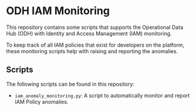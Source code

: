 # ODH IAM Monitoring

This repository contains some scripts that supports the Operational Data Hub (ODH) with Identity and 
Access Management (IAM) monitoring.

To keep track of all IAM policies that exist for developers on the platform, these monitoring scripts help with 
raising and reporting the anomalies.

## Scripts
The following scripts can be found in this repository:
- `iam_anomaly_monitoring.py`: A script to automatically monitor and report IAM Policy anomalies.

